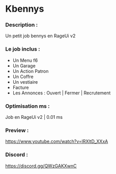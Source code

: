 <h1>Kbennys</h1>

<h3>Description :</h3>  

Un petit job bennys en RageUi v2  

<h3>Le job inclus :</h3>

- Un Menu f6 
- Un Garage 
- Un Action Patron 
- Un Coffre 
- Un vestiaire 
- Facture 
- Les Annonces : Ouvert | Fermer | Recrutement  

<h3>Optimisation ms : </h3>

Job en RageUi v2 | 0.01 ms

<h3> Preview :</h3>  

https://www.youtube.com/watch?v=lRXltD_XXxA

<h3> Discord :</h3>  

https://discord.gg/QWzGAKXwnC
